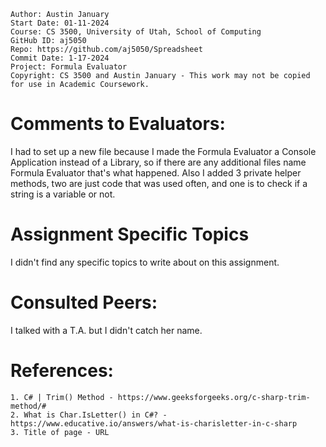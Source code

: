 ﻿```
Author: Austin January
Start Date: 01-11-2024
Course: CS 3500, University of Utah, School of Computing
GitHub ID: aj5050
Repo: https://github.com/aj5050/Spreadsheet
Commit Date: 1-17-2024
Project: Formula Evaluator
Copyright: CS 3500 and Austin January - This work may not be copied for use in Academic Coursework.
```
# Comments to Evaluators:
I had to set up a new file because I made the Formula Evaluator a Console Application instead of a Library, so if there are any additional files name Formula Evaluator that's what happened. Also I added 3 private helper methods,
two are just code that was used often, and one is to check if a string is a variable or not. 

# Assignment Specific Topics
I didn't find any specific topics to write about on this assignment.


# Consulted Peers:

I talked with a T.A. but I didn't catch her name. 

# References:

    1. C# | Trim() Method - https://www.geeksforgeeks.org/c-sharp-trim-method/#
    2. What is Char.IsLetter() in C#? - https://www.educative.io/answers/what-is-charisletter-in-c-sharp
    3. Title of page - URL


